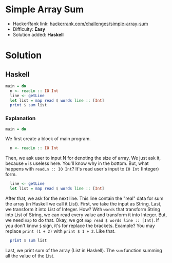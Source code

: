 # Simple Array Sum
- HackerRank link: [hackerrank.com/challenges/simple-array-sum](https://www.hackerrank.com/challenges/simple-array-sum)
- Difficulty: **Easy**
- Solution added: **Haskell**

# Solution
## Haskell
```haskell
main = do
  n <- readLn :: IO Int
  line <- getLine
  let list = map read $ words line :: [Int]
  print $ sum list
```
### Explanation
```haskell
main = do
```
We first create a block of main program.

```haskell
  n <- readLn :: IO Int
```
Then, we ask user to input N for denoting the size of array.
We just ask it, because `n` is useless here.
You'll know why in the bottom. But, what happens with `readLn :: IO Int`?
It's read user's input to `IO Int` (Integer) form.

```haskell
  line <- getLine
  let list = map read $ words line :: [Int]
```
After that, we ask for the next line. This line contain the "real" data for sum the array (in Haskell we call it List).
First, we take the input as String. Last, we transform it into List of Integer.
How? With `words` that transform String into List of String, we can read every value and transform it into Integer.
But, we need `map` to do that. Okay, we got `map read $ words line :: [Int]`.
If you don't know `$` sign, it's for replace the brackets. Example? You may replace `print (1 + 2)` with `print $ 1 + 2`.
Like that.

```haskell
  print $ sum list
```
Last, we print sum of the array (List in Haskell). The `sum` function summing all the value of the List.
